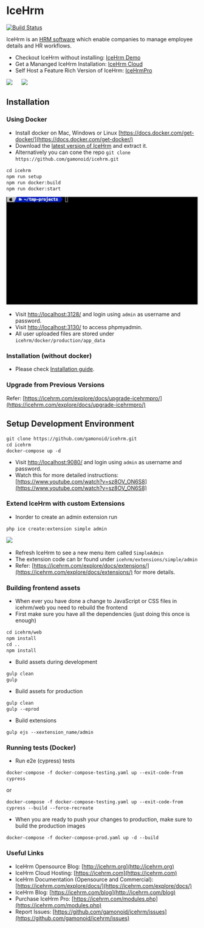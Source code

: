IceHrm
===========
[![Build Status](https://travis-ci.org/gamonoid/icehrm.svg?branch=master)](https://travis-ci.org/gamonoid/icehrm)

IceHrm is an [HRM software](https://icehrm.com) which enable companies to manage employee details and HR workflows.

- Checkout IceHrm without installing: [IceHrm Demo](https://icehrm.com/icehrm-demo)
- Get a Mananged IceHrm Installation: [IceHrm Cloud](https://icehrm.com/icehrm-cloud)
- Self Host a Feature Rich Version of IceHrm: [IceHrmPro](https://icehrm.com/purchase-icehrmpro)

![](docs/images/icehrm-employee-list.png)
&nbsp;&nbsp;&nbsp;&nbsp;
![](docs/images/icehrm-dashboard.png)

## Installation

### Using Docker

- Install docker on Mac, Windows or Linux [https://docs.docker.com/get-docker/](https://docs.docker.com/get-docker/)
- Download the [latest version of IceHrm](https://github.com/gamonoid/icehrm/releases/latest) and extract it.
- Alternatively you can cone the repo `git clone https://github.com/gamonoid/icehrm.git`
```
cd icehrm
npm run setup
npm run docker:build
npm run docker:start
```

![](docs/images/IceHrm-installation.gif)

- Visit [http://localhost:3128/](http://localhost:3128/) and login using `admin` as username and password.
- Visit [http://localhost:3130/](http://localhost:3130/) to access phpmyadmin.
- All user uploaded files are stored under `icehrm/docker/production/app_data`

### Installation (without docker)
- Please check [Installation guide](https://icehrm.com/explore/docs/installation/).

### Upgrade from Previous Versions

Refer: [https://icehrm.com/explore/docs/upgrade-icehrmpro/](https://icehrm.com/explore/docs/upgrade-icehrmpro/)


## Setup Development Environment
```
git clone https://github.com/gamonoid/icehrm.git
cd icehrm
docker-compose up -d
```
- Visit [http://localhost:9080/](http://localhost:9080/) and login using `admin` as username and password.
- Watch this for more detailed instructions: [https://www.youtube.com/watch?v=sz8OV_ON6S8](https://www.youtube.com/watch?v=sz8OV_ON6S8)

### Extend IceHrm with custom Extensions
- Inorder to create an admin extension run
```
php ice create:extension simple admin
```

![](icehrm-create-ext.gif)


- Refresh IceHrm to see a new menu item called `SimpleAdmin`
- The extension code can br found under `icehrm/extensions/simple/admin`
- Refer: [https://icehrm.com/explore/docs/extensions/](https://icehrm.com/explore/docs/extensions/) for more details.

### Building frontend assets

- When ever you have done a change to JavaScript or CSS files in icehrm/web you need to rebuild the frontend
- First make sure you have all the dependencies (just doing this once is enough)
```
cd icehrm/web
npm install
cd ..
npm install
```

- Build assets during development
```
gulp clean
gulp
```

- Build assets for production
```
gulp clean
gulp --eprod
```

- Build extensions
```
gulp ejs --xextension_name/admin
```

### Running tests (Docker)

- Run e2e (cypress) tests

```
docker-compose -f docker-compose-testing.yaml up --exit-code-from cypress
```
or
```
docker-compose -f docker-compose-testing.yaml up --exit-code-from cypress --build --force-recreate
```

- When you are ready to push your changes to production, make sure to build the production images
```
docker-compose -f docker-compose-prod.yaml up -d --build
```

### Useful Links
* IceHrm Opensource Blog: [http://icehrm.org](http://icehrm.org)
* IceHrm Cloud Hosting: [https://icehrm.com](https://icehrm.com)
* IceHrm Documentation (Opensource and Commercial): [https://icehrm.com/explore/docs/](https://icehrm.com/explore/docs/)
* IceHrm Blog: [https://icehrm.com/blog](http://icehrm.com/blog)
* Purchase IceHrm Pro: [https://icehrm.com/modules.php](https://icehrm.com/modules.php)
* Report Issues: [https://github.com/gamonoid/icehrm/issues](https://github.com/gamonoid/icehrm/issues)

